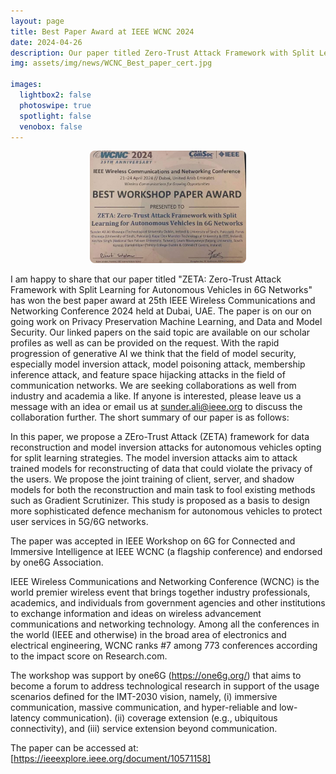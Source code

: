 ```yaml
---
layout: page
title: Best Paper Award at IEEE WCNC 2024
date: 2024-04-26
description: Our paper titled Zero-Trust Attack Framework with Split Learning for Autonomous Vehicles in 6G Networks, has won the best paper award at 25th IEEE Wireless Communications and Networking Conference held at Dubai, UAE
img: assets/img/news/WCNC_Best_paper_cert.jpg

images:
  lightbox2: false
  photoswipe: true
  spotlight: false
  venobox: false
---
```



<div style="display: flex; justify-content: center; align-items: center;">
  <div class="pswp-gallery pswp-gallery--single-column" id="gallery--news" style="display: flex; gap: 10px; flex-wrap: wrap; justify-content: center;">
    <a href="/assets/img/news/WCNC_Best_paper_cert.jpg"
      data-pswp-width="1200" 
      data-pswp-height="800"
      target="_blank">
      <img src="/assets/img/news/WCNC_Best_paper_cert.jpg" 
           alt="Best Paper Award ZETA" 
           style="width: 250px; height: 180px; object-fit: cover; border-radius: 8px;" />
    </a>
  </div>
</div>


I am happy to share that our paper titled "ZETA: Zero-Trust Attack Framework with Split Learning for Autonomous Vehicles in 6G Networks" has won the best paper award at 25th IEEE Wireless Communications and Networking Conference 2024 held at Dubai, UAE. The paper is on our on going work on Privacy Preservation Machine Learning, and Data and Model Security. Our linked papers on the said topic are available on our scholar profiles as well as can be provided on the request. With the rapid progression of generative AI we think that the field of model security, especially model inversion attack, model poisoning attack, membership inference attack, and feature space hijacking attacks in the field of communication networks. We are seeking collaborations as well from industry and academia a like. If anyone is interested, please leave us a message with an idea or email us at sunder.ali@ieee.org to discuss the collaboration further. The short summary of our paper is as follows:

In this paper, we propose a ZEro-Trust Attack (ZETA) framework for data reconstruction and model inversion attacks for autonomous vehicles opting for split learning strategies. The model inversion attacks aim to attack trained models for reconstructing of data that could violate the privacy of the users. We propose the joint training of client, server, and shadow models for both the reconstruction and main task to fool existing methods such as Gradient Scrutinizer. This study is proposed as a basis to design more sophisticated defence mechanism for autonomous vehicles to protect user services in 5G/6G networks.

The paper was accepted in IEEE Workshop on 6G for Connected and Immersive Intelligence at IEEE WCNC (a flagship conference) and endorsed by one6G Association.

IEEE Wireless Communications and Networking Conference (WCNC) is the world premier wireless event that brings together industry professionals, academics, and individuals from government agencies and other institutions to exchange information and ideas on wireless advancement communications and networking technology. Among all the conferences in the world (IEEE and otherwise) in the broad area of electronics and electrical engineering, WCNC ranks #7 among 773 conferences according to the impact score on Research.com.

The workshop was support by one6G (https://one6g.org/) that aims to become a forum to address technological research in support of the usage scenarios defined for the IMT-2030 vision, namely, (i) immersive communication, massive communication, and hyper-reliable and low-latency communication). (ii) coverage extension (e.g., ubiquitous connectivity), and (iii) service extension beyond communication.

The paper can be accessed at:
[https://ieeexplore.ieee.org/document/10571158]